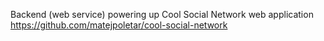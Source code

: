 Backend (web service) powering up Cool Social Network web application https://github.com/matejpoletar/cool-social-network

